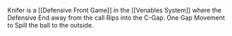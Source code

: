 Knifer is a [[Defensive Front Game]] in the [[Venables System]] where the Defensive End away from the call Rips into the C-Gap. One Gap Movement to Spill the ball to the outside.
